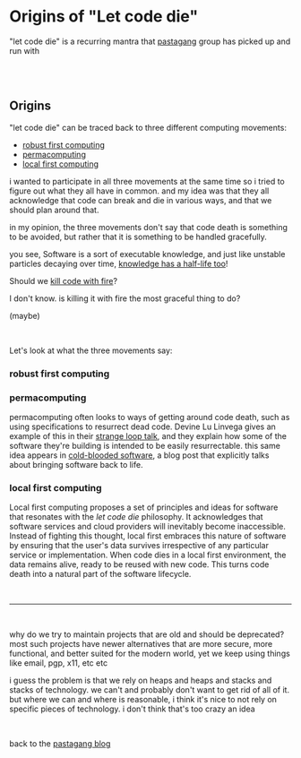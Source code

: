 # Origins of "Let code die" 

"let code die" is a recurring mantra that [pastagang](https://pastagang.cc) group has picked up and run with

<br>

<br>

## Origins

"let code die" can be traced back to three different computing movements: 

- [robust first computing](https://andrewwalpole.com/blog/an-introduction-to-robust-first-computation/)
- [permacomputing](https://permacomputing.net/permacomputing/)
- [local first computing](https://www.inkandswitch.com/local-first/)

i wanted to participate in all three movements at the same time so i tried to figure out what they all have in common. and my idea was that they all acknowledge that code can break and die in various ways, and that we should plan around that.

in my opinion, the three movements don't say that code death is something to be avoided, but rather that it is something to be handled gracefully.

you see, Software is a sort of executable knowledge, and just like unstable particles decaying over time, [knowledge has a half-life too]([url](https://en.wikipedia.org/wiki/Half-life_of_knowledge))!

Should we [kill code with fire](https://www.goodreads.com/en/book/show/54716655-kill-it-with-fire)?

I don't know. is killing it with fire the most graceful thing to do?

(maybe)

<br>

Let's look at what the three movements say: 

### robust first computing



### permacomputing
  
permacomputing often looks to ways of getting around code death, such as using specifications to resurrect dead code. Devine Lu Linvega gives an example of this in their [strange loop talk](https://youtu.be/T3u7bGgVspM?si=NYSt_WU8hqxmru9J), and they explain how some of the software they're building is intended to be easily resurrectable. this same idea appears in [cold-blooded software](https://dubroy.com/blog/cold-blooded-software/), a blog post that explicitly talks about bringing software back to life. 

### local first computing

Local first computing proposes a set of principles and ideas for software that resonates with the *let code die* philosophy. It acknowledges that software services and cloud providers will inevitably become inaccessible. Instead of fighting this thought, local first  embraces this nature of software by ensuring that the user's data survives irrespective of any particular service or implementation. When code dies in a local first environment, the data remains alive, ready to be reused with new code. This turns code death into a natural part of the software lifecycle. 

<br>

<hr>

<br>

why do we try to maintain projects that are old and should be deprecated? most such projects have newer alternatives that are more secure, more functional, and better suited for the modern world, yet we keep using things like email, pgp, x11, etc etc

i guess the problem is that we rely on heaps and heaps and stacks and stacks of technology. we can't and probably don't want to get rid of all of it. but where we can and where is reasonable, i think it's nice to not rely on specific pieces of technology. i don't think that's too crazy an idea

<br>

back to the [pastagang blog](/blog)
